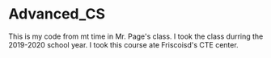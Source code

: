 # Advanced_CS
This is my code from mt time in Mr. Page's class. I took the class durring the 2019-2020 school year.
I took this course ate Friscoisd's CTE center.
